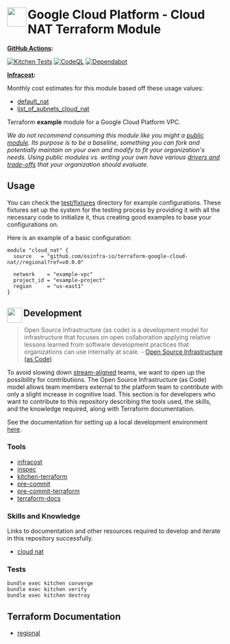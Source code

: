 # <img align="left" width="45" height="45" src="https://user-images.githubusercontent.com/1610100/234732421-ef3a5c43-817d-4e99-8e0c-d43f07358791.png"> Google Cloud Platform - Cloud NAT Terraform Module

**[GitHub Actions](https://github.com/osinfra-io/terraform-google-cloud-nat/actions):**

[![Kitchen Tests](https://github.com/osinfra-io/terraform-google-cloud-nat/actions/workflows/kitchen.yml/badge.svg)](https://github.com/osinfra-io/terraform-google-cloud-nat/actions/workflows/kitchen.yml) [![CodeQL](https://github.com/osinfra-io/terraform-google-cloud-nat/actions/workflows/github-code-scanning/codeql/badge.svg)](https://github.com/osinfra-io/terraform-google-cloud-nat/actions/workflows/github-code-scanning/codeql) [![Dependabot](https://github.com/osinfra-io/terraform-google-cloud-nat/actions/workflows/dependabot.yml/badge.svg)](https://github.com/osinfra-io/terraform-google-cloud-nat/actions/workflows/dependabot.yml)

**[Infracost](https://www.infracost.io):**

Monthly cost estimates for this module based off these usage values:

- [default_nat](test/fixtures/default_cloud_nat/infracost-usage.yml)
- [list_of_subnets_cloud_nat](test/fixtures/list_of_subnets_cloud_nat/infracost-usage.yml)

Terraform **example** module for a Google Cloud Platform VPC.

*We do not recommend consuming this module like you might a [public module](https://registry.terraform.io/browse/modules). Its purpose is to be a baseline, something you can fork and potentially maintain on your own and modify to fit your organization's needs. Using public modules vs. writing your own have various [drivers and trade-offs](https://github.com/orgs/osinfra-io/discussions/3) that your organization should evaluate.*

## Usage

You can check the [test/fixtures](test/fixtures/) directory for example configurations. These fixtures set up the system for the testing process by providing it with all the necessary code to initialize it, thus creating good examples to base your configurations on.

Here is an example of a basic configuration:

```hcl
module "cloud_nat" {
  source   = "github.com/osinfra-io/terraform-google-cloud-nat//regional?ref=v0.0.0"

  network    = "example-vpc"
  project_id = "example-project"
  region     = "us-east1"
}
```

## <img align="left" width="35" height="35" src="https://user-images.githubusercontent.com/1610100/209029142-410349b7-4b22-40a9-9d4d-729f07e2b4a2.png"> Development

>Open Source Infrastructure (as code) is a development model for infrastructure that focuses on open collaboration applying relative lessons learned from software development practices that organizations can use internally at scale. - [Open Source Infrastructure (as Code)](https://www.osinfra.io)

To avoid slowing down [stream-aligned](https://teamtopologies.com/key-concepts) teams, we want to open up the possibility for contributions. The Open Source Infrastructure (as Code) model allows team members external to the platform team to contribute with only a slight increase in cognitive load. This section is for developers who want to contribute to this repository describing the tools used, the skills, and the knowledge required, along with Terraform documentation.

See the documentation for setting up a local development environment [here](https://docs.osinfra.io/development-setup).

### Tools

- [infracost](https://github.com/infracost/infracost)
- [inspec](https://github.com/inspec/inspec)
- [kitchen-terraform](https://github.com/newcontext-oss/kitchen-terraform)
- [pre-commit](https://github.com/pre-commit/pre-commit)
- [pre-commit-terraform](https://github.com/antonbabenko/pre-commit-terraform)
- [terraform-docs](https://github.com/terraform-docs/terraform-docs)

### Skills and Knowledge

Links to documentation and other resources required to develop and iterate in this repository successfully.

- [cloud nat](https://cloud.google.com/nat/docs/overview)

### Tests

```none
bundle exec kitchen converge
bundle exec kitchen verify
bundle exec kitchen destroy
```

## Terraform Documentation

- [regional](regional/README.md)
